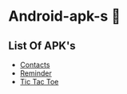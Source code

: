 # Android-apk-s 🍕
## List Of APK's 
- [Contacts](https://github.com/souvik757/Android-apk-s/blob/main/contacts.apk)
- [Reminder](https://github.com/souvik757/Android-apk-s/blob/main/Reminder.apk)
- [Tic Tac Toe](https://github.com/souvik757/Android-apk-s/blob/main/Tic%20Tac%20Toe.apk)
